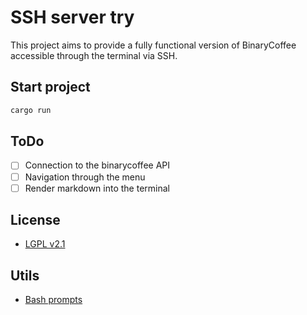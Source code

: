 # SSH server try

This project aims to provide a fully functional version of BinaryCoffee accessible through the terminal via SSH.

## Start project

```bash
cargo run
```

## ToDo

- [ ] Connection to the binarycoffee API
- [ ] Navigation through the menu
- [ ] Render markdown into the terminal

## License

- [LGPL v2.1](./LICENSE.md)

## Utils

- [Bash prompts](https://tldp.org/HOWTO/Bash-Prompt-HOWTO/index.html)
